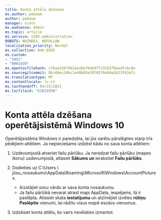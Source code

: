 ```yaml
---
title: Konta attēla dzēšana
ms.author: pebaum
author: pebaum
manager: scotv
ms.audience: Admin
ms.topic: article
ms.service: o365-administration
ROBOTS: NOINDEX, NOFOLLOW
localization_priority: Normal
ms.collection: Adm_O365
ms.custom:
- "3452"
- "9001439"
ms.openlocfilehash: c7baa3267d62ae1bef64b9f7c91b5f8aedfcbc8e
ms.sourcegitcommit: 8bc60ec34bc1e40685e3976576e04a2623f63a7c
ms.translationtype: MT
ms.contentlocale: lv-LV
ms.lasthandoff: 04/15/2021
ms.locfileid: "51815550"
---
```

# <a name="delete-an-account-picture-in-windows-10"></a>Konta attēla dzēšana operētājsistēmā Windows 10

Operētājsistēma Windows ir paredzēta, lai jūs varētu pārslēgties starp trīs pēdējiem attēliem. Ja nepieciešams izdzēst kādu no sava konta attēliem:

1. Uzdevumjoslā atveriet failu pārlūku. Ja neredzat failu pārlūku (mapes ikonu) uzdevumjoslā, atlasiet **Sākums un** ierakstiet **Failu pārlūks**.

2. Dodieties uz C:\Users \\ *jūsu_nosaukums*\AppData\Roaming\Microsoft\Windows\AccountPictures. 
    - Aizstājiet *savu* vārdu ar sava konta nosaukumu.
    - Ja failu pārlūkā nevarat atrast mapi AppData, iespējams, tā ir paslēpta. Atlasiet skata **iestatījumu** un atzīmējiet izvēles **rūtiņu Paslēptie** vienumi, lai rādītu visus mapē esošos vienumus.

3. Izdzēsiet konta attēlu, ko vairs nevēlaties izmantot.
 
 